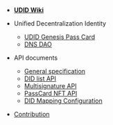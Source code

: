 - [**UDID Wiki**](/)

- Unified Decentralization Identity

  - [UDID Genesis Pass Card](en/)
  - [DNS DAO](en/)

- API documents

  - [General specification](en/api-specification.md)
  - [DID list API](en/api-did-list.md)
  - [Multisignature API](en/api-multisignature.md)
  - [PassCard NFT API](en/passcard-api.md)
  - [DID Mapping Configuration](en/app-udid-mapping.md)

- [Contribution](en/contribution.md)
